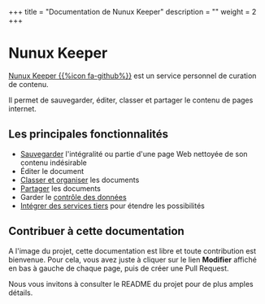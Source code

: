+++
title = "Documentation de Nunux Keeper"
description = ""
weight = 2
+++

# Nunux Keeper

[Nunux Keeper {{%icon fa-github%}}](https://github.com/nunux-keeper) est un
service personnel de curation de contenu.

Il permet de sauvegarder, éditer, classer et partager le contenu de pages
internet.

## Les principales fonctionnalités

* [Sauvegarder](create-doc) l'intégralité ou partie d'une page Web nettoyée de son contenu indésirable
* Éditer le document
* [Classer et organiser](organize) les documents
* [Partager](share) les documents
* Garder le [contrôle des données](export)
* [Intégrer des services tiers](integration) pour étendre les possibilités

## Contribuer à cette documentation

A l'image du projet, cette documentation est libre et toute contribution est
bienvenue.
Pour cela, vous avez juste à cliquer sur le lien **Modifier** affiché
en bas à gauche de chaque page, puis de créer une Pull Request.

Nous vous invitons à consulter le README du projet pour de plus amples détails.

